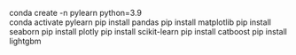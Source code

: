 conda create -n pylearn python=3.9    
conda activate pylearn
pip install pandas
pip install matplotlib
pip install seaborn
pip install plotly
pip install scikit-learn
pip install catboost
pip install lightgbm